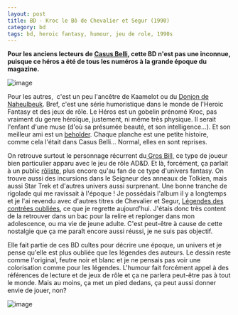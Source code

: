 ```yaml
---
layout: post
title: BD - Kroc le Bô de Chevalier et Segur (1990) 
category: bd
tags: bd, heroic fantasy, humour, jeu de role, 1990s
---
```

**Pour les anciens lecteurs de <a href="https://cheziceman.wordpress.com/2017/07/13/presse-du-passe-casus-belli-1980-a-aujourdhui/">Casus Belli</a>, cette BD n'est pas une inconnue, puisque ce héros a été de tous les numéros à la grande époque du magazine.**

![image](https://filedn.eu/llqi9IBxlYouGRXYG2xlROb/img/2018/kroclebo1.jpg)

Pour les autres,  c'est un peu l'ancêtre de Kaamelot ou du <a href="https://fr.wikipedia.org/wiki/Le_Donjon_de_Naheulbeuk">Donjon de Naheulbeuk</a>. Bref, c'est une série humoristique dans le monde de l'Heroic Fantasy et des jeux de rôle. Le Héros est un gobelin prénomé Kroc, pas vraiment du genre héroïque, justement, ni même très physique. Il serait l'enfant d'une muse (d'où sa présumée beauté, et son intelligence...). Et son meilleur ami est un <a href="https://fr.wikipedia.org/wiki/Tyrannœil">beholder</a>. Chaque planche est une petite histoire, comme cela l'était dans Casus Belli... Normal, elles en sont reprises.

On retrouve surtout le personnage récurrent du<a href="https://fr.wikipedia.org/wiki/Gros_Bill_(jeu_de_rôle)"> Gros Bill,</a> ce type de joueur bien particulier apparu avec le jeu de rôle AD&amp;D. Et là, forcément, ça parlait à un public <a href="https://fr.wikipedia.org/wiki/Jeu_de_rôle">rôliste</a>, plus encore qu'au fan de ce type d'univers fantasy. On trouve aussi des incursions dans le Seigneur des anneaux de Tolkien, mais aussi Star Trek et d'autres univers aussi surprenant. Une bonne tranche de rigolade qui me ravissait à l'époque ! Je possédais l'album il y a longtemps et je l'ai revendu avec d'autres titres de Chevalier et Segur, <a href="https://fr.wikipedia.org/wiki/Légendes_des_Contrées_Oubliées">Légendes des contrées oubliées</a>, ce que je regrette aujourd'hui. J'étais donc très content de la retrouver dans un bac pour la relire et replonger dans mon adolescence, ou ma vie de jeune adulte. C'est peut-être à cause de cette nostalgie que ça me paraît encore aussi réussi, je ne suis pas objectif.

Elle fait partie de ces BD cultes pour décrire une époque, un univers et je pense qu'elle est plus oubliée que les légendes des auteurs. Le dessin reste comme l'original, feutre noir et blanc et je ne pensais pas voir une colorisation comme pour les légendes. L'humour fait forcément appel à des références de lecture et de jeux de rôle et ça ne parlera peut-être pas à tout le monde. Mais au moins, ça met un pied dedans, ça peut aussi donner envie de jouer, non?

![image](https://filedn.eu/llqi9IBxlYouGRXYG2xlROb/img/2018/kroc2.jpg)
